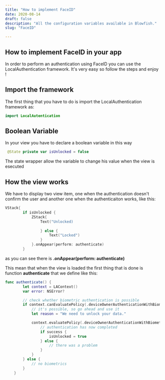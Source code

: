 ```yaml
---
title: "How to implement FaceID"
date: 2020-08-14
draft: false
description: "All the configuration variables available in Blowfish."
slug: "FaceID"

---
```



## How to implement FaceID in your app

In order to perform an authentication using FaceID you can use the LocalAuthentication framework. It's very easy so follow the steps and enjoy !

## Import the framework

The first thing that you have to do is import the LocalAuthentication framework as:

```swift
import LocalAutentication
```

## Boolean Variable

In your view you have to declare a boolean variable in this way

```swift
 @State private var isUnlocked = false
```

The state wrapper allow the variable to change his value when the view is esecuted

## How the view works

We have to display two view item, one when the authentication doesn't confirm the user and another one when the authenticaiton works, like this:

```swift
VStack{
        if isUnlocked {
            ZStack{
                Text("Unlocked)
                    
                } else {
                    Text("Locked")
                }
            }.onAppear(perform: authenticate)
        }
```

as you can see there is **.onAppear(perform: authenticate)**

This mean that when the view is loaded the first thing that is done is function **authenticate** that we define like this:

```swift
func authenticate() {
        let context = LAContext()
        var error: NSError?

        // check whether biometric authentication is possible
        if context.canEvaluatePolicy(.deviceOwnerAuthenticationWithBiometrics, error: &error) {
            // it's possible, so go ahead and use it
            let reason = "We need to unlock your data."

            context.evaluatePolicy(.deviceOwnerAuthenticationWithBiometrics, localizedReason: reason) { success, authenticationError in
                // authentication has now completed
                if success {
                    isUnlocked = true
                } else {
                    // there was a problem
                }
            }
        } else {
            // no biometrics
        }
    }

```